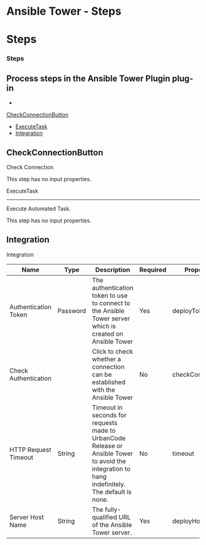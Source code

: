 
Ansible Tower - Steps
=====================

# Steps


### Steps



Process steps in the Ansible Tower Plugin plug-in
-------------------------------------------------

*
[CheckConnectionButton](#checkconnectionbutton)
* [ExecuteTask](#executetask)
* [Integration](#integration)



CheckConnectionButton
---------------------

Check Connection

This step has no input properties.



ExecuteTask

-----------

Execute Automated Task.

This step has no input properties.



Integration
-----------

Integration



| Name | Type | Description | Required | Property Name |
| --- | --- | --- | --- | --- |
| Authentication Token | Password | The authentication token to use to connect to the Ansible Tower server which is created on Ansible Tower | Yes | deployToken |
| Check Authentication |  | Click to check whether a connection can be established with the Ansible Tower | No | checkConnectionButton |
| HTTP Request Timeout | String | Timeout in seconds for requests made to UrbanCode Release or Ansible Tower to avoid the integration to hang indefinitely. The default is none. | No | timeout |
| Server Host Name | String | The fully-qualified URL of the Ansible Tower server. | Yes | deployHostName |

